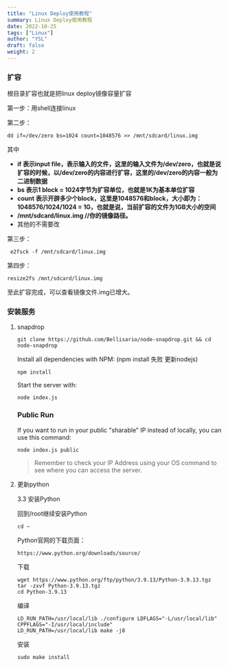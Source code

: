 ```yaml
---
title: "Linux Deploy使用教程"
summary: Linux Deploy使用教程
date: 2022-10-25
tags: ["Linux"]
author: "YSL"
draft: false
weight: 2
---
```

### 扩容

根目录扩容也就是把linux deploy镜像容量扩容

第一步：用shell连接linux

第二步：

```
dd if=/dev/zero bs=1024 count=1048576 >> /mnt/sdcard/linux.img   
```

其中

- **if 表示input file，表示输入的文件，这里的输入文件为/dev/zero，也就是说扩容的时候，以/dev/zero的内容进行扩容，这里的/dev/zero的内容一般为二进制数据**
- **bs 表示1 block = 1024字节为扩容单位，也就是1K为基本单位扩容**
- **count 表示开辟多少个block，这里是1048576和block，大小即为：1048576/1024/1024 = 1G，也就是说，当前扩容的文件为1GB大小的空间**
- **/mnt/sdcard/linux.img //你的镜像路径。**
- 其他的不需要改



第三步：

```
 e2fsck -f /mnt/sdcard/linux.img
```

第四步：

```
resize2fs /mnt/sdcard/linux.img
```


至此扩容完成，可以查看镜像文件.img已增大。


### 安装服务

1. snapdrop
	
	```
	git clone https://github.com/Bellisario/node-snapdrop.git && cd node-snapdrop
	```
	
	Install all dependencies with NPM: (npm install 失败 更新nodejs)
	
	```
	npm install
	```
	
	Start the server with:
	
	```
	node index.js
	```
	
	### Public Run
	
	If you want to run in your public "sharable" IP instead of locally, you can use this command:
	
	```
	node index.js public
	```
	
	> Remember to check your IP Address using your OS command to see where you can access the server.

2. 更新python

   3.3 安装Python

   回到/root继续安装Python

   ```
   cd ~
   ```

   Python官网的下载页面：

   ```
   https://www.python.org/downloads/source/
   ```

   下载

   ```
   wget https://www.python.org/ftp/python/3.9.13/Python-3.9.13.tgz
   tar -zxvf Python-3.9.13.tgz
   cd Python-3.9.13
   ```

   编译

   ```
   LD_RUN_PATH=/usr/local/lib ./configure LDFLAGS="-L/usr/local/lib" CPPFLAGS="-I/usr/local/include"
   LD_RUN_PATH=/usr/local/lib make -j8
   ```
   安装
   ```
   sudo make install
   ```

   

   